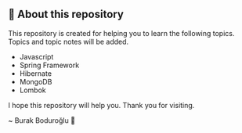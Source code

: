 ## 🤖 About this repository

This repository is created for helping you to learn the following topics. Topics and topic notes will be added.

- Javascript
- Spring Framework
- Hibernate
- MongoDB
- Lombok

I hope this repository will help you. Thank you for visiting.

~ Burak Boduroğlu 👾
